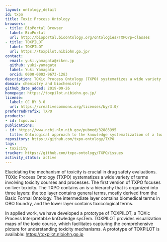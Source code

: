 ```yaml
---
layout: ontology_detail
id: txpo
title: Toxic Process Ontology
browsers:
- title: BioPortal Browser
  label: BioPortal
  url: http://bioportal.bioontology.org/ontologies/TXPO?p=classes
- title: TOXPILOT
  label: TOXPILOT
  url: https://toxpilot.nibiohn.go.jp/
contact:
  email: yuki.yamagata@riken.jp
  github: yuki-yamagata
  label: Yuki Yamagata
  orcid: 0000-0002-9673-1283
description: TOXic Process Ontology (TXPO) systematizes a wide variety of terms involving toxicity courses and processes. The first version of TXPO focuses on liver toxicity.
domain: chemistry and biochemistry
github_date_added: 2019-09-26
homepage: https://toxpilot.nibiohn.go.jp/
license:
  label: CC BY 3.0
  url: https://creativecommons.org/licenses/by/3.0/
preferredPrefix: TXPO
products:
- id: txpo.owl
publications:
- id: https://www.ncbi.nlm.nih.gov/pubmed/32883995
  title: Ontological approach to the knowledge systematization of a toxic process and toxic course representation framework for early drug risk management
repository: https://github.com/txpo-ontology/TXPO
tags:
- toxicity
tracker: https://github.com/txpo-ontology/TXPO/issues
activity_status: active
---
```


Elucidating the mechanism of toxicity is crucial in drug safety evaluations. TOXic Process Ontology (TXPO) systematizes a wide variety of terms involving toxicity courses and processes. The first version of TXPO focuses on liver toxicity.
The TXPO contains an is-a hierarchy that is organized into three layers: the top layer contains general terms, mostly derived from the Basic Formal Ontology. The intermediate layer contains biomedical terms in OBO foundry, and the lower layer contains toxicological terms.

In applied work, we have developed a prototype of TOXPILOT, a TOXic Process InterpretabLe knOwledge sysTem. TOXPILOT provides visualization maps of the toxic course, which facilitates capturing the comprehensive picture for understanding toxicity mechanisms.
A prototype of TOXPILOT is available:  https://toxpilot.nibiohn.go.jp
